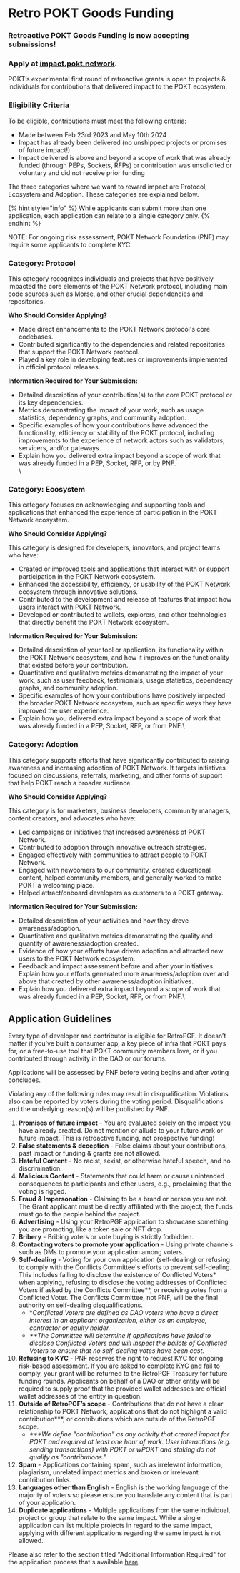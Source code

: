 # Retro POKT Goods Funding

### Retroactive POKT Goods Funding is now accepting submissions!

### Apply at [impact.pokt.network](https://impact.pokt.network/).



POKT’s experimental first round of retroactive grants is open to projects & individuals for contributions that delivered impact to the POKT ecosystem.

### Eligibility Criteria&#x20;

To be eligible, contributions must meet the following criteria:

* Made between Feb 23rd 2023 and May 10th 2024
* Impact has already been delivered (no unshipped projects or promises of future impact!)
* Impact delivered is above and beyond a scope of work that was already funded (through PEPs, Sockets, RFPs) or contribution was unsolicited or voluntary and did not receive prior funding

The three categories where we want to reward impact are Protocol, Ecosystem and Adoption. These categories are explained below.&#x20;

{% hint style="info" %}
While applicants can submit more than one application, each application can relate to a single category only.&#x20;
{% endhint %}

NOTE: For ongoing risk assessment, POKT Network Foundation (PNF) may require some applicants to complete KYC.

### Category: Protocol&#x20;

This category recognizes individuals and projects that have positively impacted the core elements of the POKT Network protocol, including main code sources such as Morse, and other crucial dependencies and repositories.

**Who Should Consider Applying?**

* Made direct enhancements to the POKT Network protocol's core codebases.
* Contributed significantly to the dependencies and related repositories that support the POKT Network protocol.
* Played a key role in developing features or improvements implemented in official protocol releases.

**Information Required for Your Submission:**

* Detailed description of your contribution(s) to the core POKT protocol or its key dependencies.
* Metrics demonstrating the impact of your work, such as usage statistics, dependency graphs, and community adoption.
* Specific examples of how your contributions have advanced the functionality, efficiency or stability of the POKT protocol, including improvements to the experience of network actors such as validators, servicers, and/or gateways.
* Explain how you delivered extra impact beyond a scope of work that was already funded in a PEP, Socket, RFP, or by PNF.\
  \


### Category: Ecosystem

This category focuses on acknowledging and supporting tools and applications that enhanced the experience of participation in the POKT Network ecosystem.&#x20;

**Who Should Consider Applying?**

This category is designed for developers, innovators, and project teams who have:

* Created or improved tools and applications that interact with or support participation in the POKT Network ecosystem.
* Enhanced the accessibility, efficiency, or usability of the POKT Network ecosystem through innovative solutions.
* Contributed to the development and release of features that impact how users interact with POKT Network.
* Developed or contributed to wallets, explorers, and other technologies that directly benefit the POKT Network ecosystem.

**Information Required for Your Submission:**

* Detailed description of your tool or application, its functionality within the POKT Network ecosystem, and how it improves on the functionality that existed before your contribution.
* Quantitative and qualitative metrics demonstrating the impact of your work, such as user feedback, testimonials, usage statistics, dependency graphs, and community adoption.
* Specific examples of how your contributions have positively impacted the broader POKT Network ecosystem, such as specific ways they have improved the user experience.
* Explain how you delivered extra impact beyond a scope of work that was already funded in a PEP, Socket, RFP, or from PNF.\


### Category: Adoption&#x20;

This category supports efforts that have significantly contributed to raising awareness and increasing adoption of POKT Network. It targets initiatives focused on discussions, referrals, marketing, and other forms of support that help POKT reach a broader audience.

**Who Should Consider Applying?**&#x20;

This category is for marketers, business developers, community managers, content creators, and advocates who have:

* Led campaigns or initiatives that increased awareness of POKT Network.
* Contributed to adoption through innovative outreach strategies.
* Engaged effectively with communities to attract people to POKT Network.
* Engaged with newcomers to our community, created educational content, helped community members, and generally worked to make POKT a welcoming place.
* Helped attract/onboard developers as customers to a POKT gateway.

**Information Required for Your Submission:**

* Detailed description of your activities and how they drove awareness/adoption.
* Quantitative and qualitative metrics demonstrating the quality and quantity of awareness/adoption created.
* Evidence of how your efforts have driven adoption and attracted new users to the POKT Network ecosystem.
* Feedback and impact assessment before and after your initiatives. Explain how your efforts generated more awareness/adoption over and above that created by other awareness/adoption initiatives.
* Explain how you delivered extra impact beyond a scope of work that was already funded in a PEP, Socket, RFP, or from PNF.\


## Application Guidelines

Every type of developer and contributor is eligible for RetroPGF. It doesn’t matter if you’ve built a consumer app, a key piece of infra that POKT pays for, or a free-to-use tool that POKT community members love, or if you contributed through activity in the DAO or our forums.&#x20;

Applications will be assessed by PNF before voting begins and after voting concludes.&#x20;

Violating any of the following rules may result in disqualification. Violations also can be reported by voters during the voting period. Disqualifications and the underlying reason(s) will be published by PNF.

1. **Promises of future impact** - You are evaluated solely on the impact you have already created. Do not mention or allude to your future work or future impact. This is retroactive funding, not prospective funding!
2. **False statements & deception** - False claims about your contributions, past impact or funding & grants are not allowed.
3. **Hateful Content** - No racist, sexist, or otherwise hateful speech, and no discrimination.
4. **Malicious Content** - Statements that could harm or cause unintended consequences to participants and other users, e.g., proclaiming that the voting is rigged.
5. **Fraud & Impersonation** - Claiming to be a brand or person you are not. The Grant applicant must be directly affiliated with the project; the funds must go to the people behind the project.
6. **Advertising** - Using your RetroPGF application to showcase something you are promoting, like a token sale or NFT drop.
7. **Bribery** - Bribing voters or vote buying is strictly forbidden.
8. **Contacting voters to promote your application** - Using private channels such as DMs to promote your application among voters.
9. **Self-dealing** - Voting for your own application (self-dealing) or refusing to comply with the Conflicts Committee's efforts to prevent self-dealing. This includes failing to disclose the existence of Conflicted Voters\* when applying, refusing to disclose the voting addresses of Conflicted Voters if asked by the Conflicts Committee\*\*, or receiving votes from a Conflicted Voter. The Conflicts Committee, not PNF, will be the final authority on self-dealing disqualifications.
   * \*_Conflicted Voters are defined as DAO voters who have a direct interest in an applicant organization, either as an employee, contractor or equity holder._
   * _\*\*The Committee will determine if applications have failed to disclose Conflicted Voters and will inspect the ballots of Conflicted Voters to ensure that no self-dealing votes have been cast._
10. **Refusing to KYC** - PNF reserves the right to request KYC for ongoing risk-based assessment. If you are asked to complete KYC and fail to comply, your grant will be returned to the RetroPGF Treasury for future funding rounds. Applicants on behalf of a DAO or other entity will be required to supply proof that the provided wallet addresses are official wallet addresses of the entity in question.
11. **Outside of RetroPGF’s scope** - Contributions that do not have a clear relationship to POKT Network, applications that do not highlight a valid contribution\*\*\*, or contributions which are outside of the RetroPGF scope.
    * _\*\*\*We define "contribution" as any activity that created impact for POKT and required at least one hour of work. User interactions (e.g. sending transactions) with POKT or wPOKT and staking do not qualify as "contributions."_
12. **Spam** - Applications containing spam, such as irrelevant information, plagiarism, unrelated impact metrics and broken or irrelevant contribution links.&#x20;
13. **Languages other than English** - English is the working language of the majority of voters so please ensure you translate any content that is part of your application.
14. **Duplicate applications** - Multiple applications from the same individual, project or group that relate to the same impact. While a single application can list multiple projects in regard to the same impact, applying with different applications regarding the same impact is not allowed.

Please also refer to the section titled "Additional Information Required" for the application process that's available [here](application-process.md).
